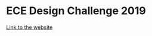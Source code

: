# ECE Design Challenge 2019

[Link to the website](https://casprice.github.io/designchallenge2019/)
